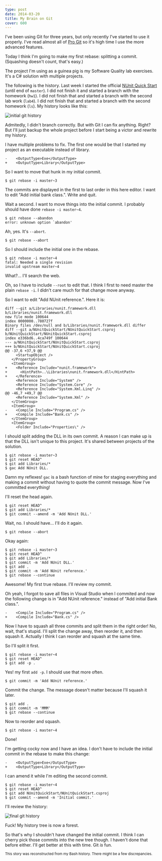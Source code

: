 ```yaml
---
type: post
date: 2014-03-20
title: My Brain on Git
cover: 600
---
```


I've been using Git for three years, but only recently I've started to use it
properly. I've read almost all of [Pro Git][pro-git] so it's high time I use the
more advanced features.

Today I think I'm going to make my first rebase: splitting a commit. (Squashing
doesn't count, that's easy.)

The project I'm using as a guinea pig is my Software Quality lab exercises. It's
a C# solution with multiple projects.

The following is the history. Last week I started the official [NUnit Quick
Start][nunitqs] (until end of `master`). I did not finish it and started a
branch with the homework (`hw1`). I did not finish that and started a branch
with the second lab work (`lab4`). I did not finish that and started a branch
with the second homework (`ls`). My history looks like this:

<div class='image'><img src='@@static@@/images/git-initial.png' alt='initial git history' class='image-center'></div>

Admitedly, I didn't branch correctly. But with Git I can fix anything. Right?
But I'll just backup the whole project before I start being a victor and rewrite
my history.

I have multiple problems to fix. The first one would be that I started my
project as an executable instead of library.

    -    <OutputType>Exe</OutputType>
    +    <OutputType>Library</OutputType>

So I want to move that hunk in my initial commit.

    $ git rebase -i master~3

The commits are displayed in the first to last order in this here editor. I want
to edit "Add initial bank class.". Write and quit.

Wait a second. I want to move things into the initial commit. I probably should
have done `rebase -i master~4`.

    $ git rebase --abandon
    error: unknown option `abandon'

Ah, yes. It's `--abort`.

    $ git rebase --abort

So I should include the initial one in the rebase.

    $ git rebase -i master~4
    fatal: Needed a single revision
    invalid upstream master~4

What?... I'll search the web.

Oh, so I have to include `--root` to edit that. I think I first to need master
the plain `rebase -i`. I didn't care much for that change move anyway.

So I want to edit "Add NUnit reference.". Here it is:

    diff --git a/Libraries/nunit.framework.dll b/Libraries/nunit.framework.dll
    new file mode 100644
    index 0000000..780727f
    Binary files /dev/null and b/Libraries/nunit.framework.dll differ
    diff --git a/NUnitQuickStart/NUnitQuickStart.csproj b/NUnitQuickStart/NUnitQuickStart.csproj
    index e336bd6..4ca749f 100644
    --- a/NUnitQuickStart/NUnitQuickStart.csproj
    +++ b/NUnitQuickStart/NUnitQuickStart.csproj
    @@ -37,6 +37,9 @@
         <StartupObject />
       </PropertyGroup>
       <ItemGroup>
    +    <Reference Include="nunit.framework">
    +      <HintPath>..\Libraries\nunit.framework.dll</HintPath>
    +    </Reference>
         <Reference Include="System" />
         <Reference Include="System.Core" />
         <Reference Include="System.Xml.Linq" />
    @@ -46,7 +49,7 @@
         <Reference Include="System.Xml" />
       </ItemGroup>
       <ItemGroup>
    -    <Compile Include="Program.cs" />
    +    <Compile Include="Bank.cs" />
       </ItemGroup>
       <ItemGroup>
         <Folder Include="Properties\" />

I should split adding the DLL in its own commit. A reason I can make up is that
the DLL isn't unique to this project. It's shared between projects of the
solution.

    $ git rebase -i master~3
    $ git reset HEAD^
    $ git add Libraries/*
    $ gac Add NUnit DLL.

Damn my reflexes! `gac` is a bash function of mine for staging everything and
making a commit without having to quote the commit message. Now I've committed
everything!

I'll reset the head again.

    $ git reset HEAD^
    $ git add Libraries/*
    $ git commit --amend -m 'Add NUnit DLL.'

Wait, no. I should have... I'll do it again.

    $ git rebase --abort

Okay again:

    $ git rebase -i master~3
    $ git reset HEAD^
    $ git add Libraries/*
    $ git commit -m 'Add NUnit DLL.'
    $ git add .
    $ git commit -m 'Add NUnit reference.'
    $ git rebase --continue

Awesome! My first true rebase. I'll review my commit.

Oh yeah, I forgot to save all files in Visual Studio when I commited and now the
following change is in "Add NUnit reference." instead of "Add initial Bank
class.".

    -    <Compile Include="Program.cs" />
    +    <Compile Include="Bank.cs" />

Now I have to squash all three commits and split them in the right order! No,
wait, that's stupid. I'll split the change away, then reorder it, and then
squash it. Actually I think I can reorder and squash at the same time.

So I'll split it first.

    $ git rebase -i master~4
    $ git reset HEAD^
    $ git add -p .

Yes! my first `add -p`. I should use that more often.

    $ git commit -m 'Add NUnit reference.'

Commit the change. The message doesn't matter because I'll squash it later.

    $ git add .
    $ git commit -m 'MMM'
    $ git rebase --continue

Now to reorder and squash.

    $ git rebase -i master~4

Done!

I'm getting cocky now and I have an idea. I don't have to include the initial
commit in the rebase to make this change:

    -    <OutputType>Exe</OutputType>
    +    <OutputType>Library</OutputType>

I can amend it while I'm editing the second commit.

    $ git rebase -i master~4
    $ git reset HEAD^
    $ git add NUnitQuickStart/NUnitQuickStart.csproj
    $ git commit --amend -m 'Initial commit.'

I'll review the history:

<div class='image'><img src='@@static@@/images/git-final.png' alt='final git history' class='image-center'></div>

Fuck! My history tree is now a forest.

So that's why I shouldn't have changed the initial commit. I think I can cherry
pick those commits into the new tree though. I haven't done that before either.
I'll get better at this with time. Git *is* fun.

<div class='star-separator'></div>

<small>This story was reconstructed from my Bash history. There might be a few
discrepancies.</small>

[pro-git]: http://www.amazon.com/gp/product/1430218339
[nunitqs]: http://www.nunit.org/index.php?p=quickStart&r=2.2.10
